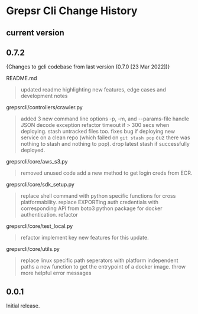 # Grepsr Cli Change History

## current version


## 0.7.2
{Changes to gcli codebase from last version (0.7.0 [23 Mar 2022])}

README.md
> updated readme highlighting new features, edge cases and development notes

grepsrcli/controllers/crawler.py
> added 3 new command line options -p, -m, and --params-file
> handle JSON decode exception
> refactor
> timeout if > 300 secs when deploying.
> stash untracked files too. fixes bug if deploying new service on a clean repo (which failed on `git stash pop` cuz there was nothing to stash and nothing to pop).
> drop latest stash if successfully deployed.

grepsrcli/core/aws_s3.py
> removed unused code
> add a new method to get login creds from ECR.

grepsrcli/core/sdk_setup.py
> replace shell command with python specific functions for cross platformability.
> replace EXPORTing auth credentials with corresponding API from boto3 python package for docker authentication.
> refactor

grepsrcli/core/test_local.py
> refactor
> implement key new features for this update.

grepsrcli/core/utils.py
> replace linux specific path seperators with platform independent paths
> a new function to get the entrypoint of a docker image.
> throw more helpful error messages

## 0.0.1

Initial release.
